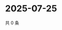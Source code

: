 # 2025-07-25

共 0 条

<!-- BEGIN ZHIHUVIDEO -->
<!-- 最后更新时间 Fri Jul 25 2025 12:37:42 GMT+0800 (China Standard Time) -->

<!-- END ZHIHUVIDEO -->
